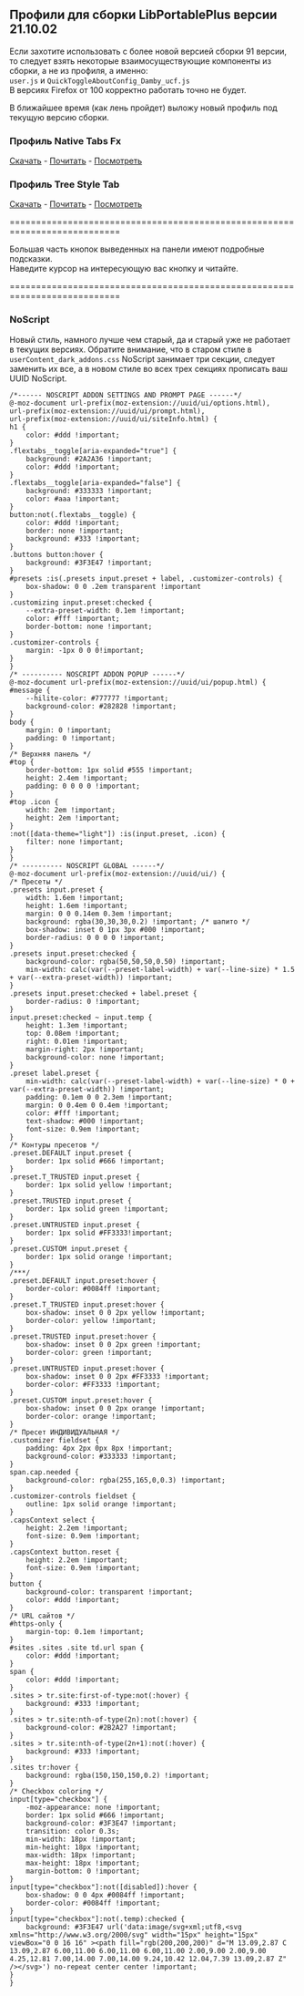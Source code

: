 ## Профили для сборки LibPortablePlus версии 21.10.02
Если захотите использовать с более новой версией сборки 91 версии, то следует взять некоторые взаимосуществующие компоненты из сборки, а не из профиля, а именно:  
`user.js` и `QuickToggleAboutConfig_Damby_ucf.js`  
В версиях Firefox от 100 корректно работать точно не будет.  
  
В ближайшее время (как лень пройдет) выложу новый профиль под текущую версию сборки.

### Профиль Native Tabs Fx
[Скачать](https://github.com/wvxwxvw/LibPortablePlus_Profiles/raw/main/Firefox.91.ESR.LPP.profile-ntfex_220322.7z)  -  [Почитать](https://github.com/wvxwxvw/LibPortablePlus_Profiles/blob/main/ntfex-Readme.md)  -  [Посмотреть](https://github.com/wvxwxvw/LibPortablePlus_Profiles/blob/main/ntfex-screen.md)  
  
### Профиль Tree Style Tab
[Скачать](https://github.com/wvxwxvw/LibPortablePlus_Profiles/raw/main/Firefox.91.ESR.LPP.profile-tstex_220322.7z)  -  [Почитать](https://github.com/wvxwxvw/LibPortablePlus_Profiles/blob/main/tstex-Readme.md)  -  [Посмотреть](https://github.com/wvxwxvw/LibPortablePlus_Profiles/blob/main/tstex-screen.md)  
  
===========================================================================  

Большая часть кнопок выведенных на панели имеют подробные подсказки.  
Наведите курсор на интересующую вас кнопку и читайте.

===========================================================================  

### NoScript
Новый стиль, намного лучше чем старый, да и старый уже не работает в текущих версиях.
Обратите внимание, что в старом стиле в `userContent_dark_addons.css` NoScript занимает три секции, следует заменить их все, а в новом стиле во всех трех секциях прописать ваш UUID NoScript.
  
```
/*------ NOSCRIPT ADDON SETTINGS AND PROMPT PAGE ------*/
@-moz-document url-prefix(moz-extension://uuid/ui/options.html),
url-prefix(moz-extension://uuid/ui/prompt.html),
url-prefix(moz-extension://uuid/ui/siteInfo.html) {
h1 {
    color: #ddd !important;
}
.flextabs__toggle[aria-expanded="true"] {
    background: #2A2A36 !important;
    color: #ddd !important;
}
.flextabs__toggle[aria-expanded="false"] {
    background: #333333 !important;
    color: #aaa !important;
}
button:not(.flextabs__toggle) {
    color: #ddd !important;
    border: none !important;
    background: #333 !important;
}
.buttons button:hover {
    background: #3F3E47 !important;
}
#presets :is(.presets input.preset + label, .customizer-controls) {
    box-shadow: 0 0 .2em transparent !important
}
.customizing input.preset:checked {
    --extra-preset-width: 0.1em !important;
    color: #fff !important;
    border-bottom: none !important;
}
.customizer-controls {
    margin: -1px 0 0 0!important;
}
}
/* ---------- NOSCRIPT ADDON POPUP ------*/
@-moz-document url-prefix(moz-extension://uuid/ui/popup.html) {
#message {
    --hilite-color: #777777 !important;
    background-color: #282828 !important;
}
body {
    margin: 0 !important;
    padding: 0 !important;
}
/* Верхняя панель */
#top {
    border-bottom: 1px solid #555 !important;
    height: 2.4em !important;
    padding: 0 0 0 0 !important;
}
#top .icon {
    width: 2em !important;
    height: 2em !important;
}
:not([data-theme="light"]) :is(input.preset, .icon) {
    filter: none !important;
}
}
/* ---------- NOSCRIPT GLOBAL ------*/
@-moz-document url-prefix(moz-extension://uuid/ui/) {
/* Пресеты */
.presets input.preset {
    width: 1.6em !important;
    height: 1.6em !important;
    margin: 0 0 0.14em 0.3em !important;
    background: rgba(30,30,30,0.2) !important; /* шапито */
    box-shadow: inset 0 1px 3px #000 !important;
    border-radius: 0 0 0 0 !important;
}
.presets input.preset:checked {
    background-color: rgba(50,50,50,0.50) !important;
    min-width: calc(var(--preset-label-width) + var(--line-size) * 1.5 + var(--extra-preset-width)) !important;
}
.presets input.preset:checked + label.preset {
    border-radius: 0 !important;
}
input.preset:checked ~ input.temp {
    height: 1.3em !important;
    top: 0.08em !important;
    right: 0.01em !important;
    margin-right: 2px !important;
    background-color: none !important;
}
.preset label.preset {
    min-width: calc(var(--preset-label-width) + var(--line-size) * 0 + var(--extra-preset-width)) !important;
    padding: 0.1em 0 0 2.3em !important;
    margin: 0 0.4em 0 0.4em !important;
    color: #fff !important;
    text-shadow: #000 !important;
    font-size: 0.9em !important;
}
/* Контуры пресетов */
.preset.DEFAULT input.preset {
    border: 1px solid #666 !important;
}
.preset.T_TRUSTED input.preset {
    border: 1px solid yellow !important;
}
.preset.TRUSTED input.preset {
    border: 1px solid green !important;
}
.preset.UNTRUSTED input.preset {
    border: 1px solid #FF3333!important;
}
.preset.CUSTOM input.preset {
    border: 1px solid orange !important;
}
/***/
.preset.DEFAULT input.preset:hover {
    border-color: #0084ff !important;
}
.preset.T_TRUSTED input.preset:hover {
    box-shadow: inset 0 0 2px yellow !important;
    border-color: yellow !important;
}
.preset.TRUSTED input.preset:hover {
    box-shadow: inset 0 0 2px green !important;
    border-color: green !important;
}
.preset.UNTRUSTED input.preset:hover {
    box-shadow: inset 0 0 2px #FF3333 !important;
    border-color: #FF3333 !important;
}
.preset.CUSTOM input.preset:hover {
    box-shadow: inset 0 0 2px orange !important;
    border-color: orange !important;
}
/* Пресет ИНДИВИДУАЛЬНАЯ */
.customizer fieldset {
    padding: 4px 2px 0px 8px !important;
    background-color: #333333 !important;
}
span.cap.needed {
    background-color: rgba(255,165,0,0.3) !important;
}
.customizer-controls fieldset {
    outline: 1px solid orange !important;
}
.capsContext select {
    height: 2.2em !important;
    font-size: 0.9em !important;
}
.capsContext button.reset {
    height: 2.2em !important;
    font-size: 0.9em !important;
}
button {
    background-color: transparent !important;
    color: #ddd !important;
}
/* URL сайтов */
#https-only {
    margin-top: 0.1em !important;
}
#sites .sites .site td.url span {
    color: #ddd !important;
}
span {
    color: #ddd !important;
}
.sites > tr.site:first-of-type:not(:hover) {
    background: #333 !important;
}
.sites > tr.site:nth-of-type(2n):not(:hover) {
    background-color: #2B2A27 !important;
}
.sites > tr.site:nth-of-type(2n+1):not(:hover) {
    background: #333 !important;
}
.sites tr:hover {
    background: rgba(150,150,150,0.2) !important;
}
/* Checkbox coloring */
input[type="checkbox"] {
    -moz-appearance: none !important;
    border: 1px solid #666 !important;
    background-color: #3F3E47 !important;
    transition: color 0.3s;
    min-width: 18px !important;
    min-height: 18px !important;
    max-width: 18px !important;
    max-height: 18px !important;
    margin-bottom: 0 !important;
}
input[type="checkbox"]:not([disabled]):hover {
    box-shadow: 0 0 4px #0084ff !important;
    border-color: #0084ff !important;
}
input[type="checkbox"]:not(.temp):checked {
    background: #3F3E47 url('data:image/svg+xml;utf8,<svg xmlns="http://www.w3.org/2000/svg" width="15px" height="15px" viewBox="0 0 16 16" ><path fill="rgb(200,200,200)" d="M 13.09,2.87 C 13.09,2.87 6.00,11.00 6.00,11.00 6.00,11.00 2.00,9.00 2.00,9.00 4.25,12.81 7.00,14.00 7.00,14.00 9.24,10.42 12.04,7.39 13.09,2.87 Z" /></svg>') no-repeat center center !important;
}
}
```
